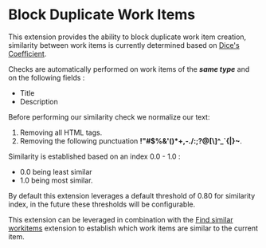 # Block Duplicate Work Items
This extension provides the ability to block duplicate work item creation, similarity between work items is currently determined based on [Dice's Coefficient](http://en.wikipedia.org/wiki/S%C3%B8rensen%E2%80%93Dice_coefficient).

Checks are automatically performed on work items of the ***same type*** and on the following fields :

- Title
- Description

Before performing our similarity check we normalize our text:

1. Removing all HTML tags.
2. Removing the following punctuation **!"#$%&'()\*+,-./:;?@[\\]^_`{|}~**.

Similarity is established based on an index 0.0 - 1.0 :

- 0.0 being least similar
- 1.0 being most similar.

By default this extension leverages a default threshold of 0.80 for similarity index, in the future these thresholds will be configurable.

This extension can be leveraged in combination with the [Find similar workitems](https://marketplace.visualstudio.com/items?itemName=tschmiedlechner.find-similar-workitems) extension to establish which work items are similar to the current item.